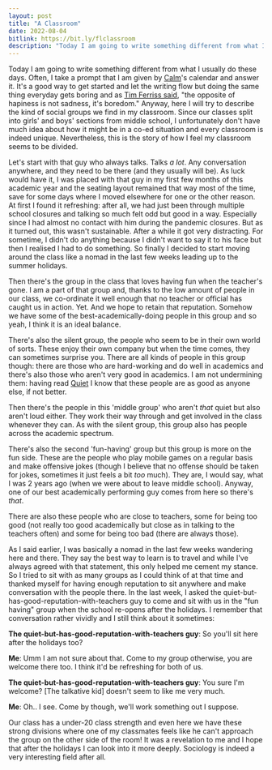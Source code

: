 ```yaml
---
layout: post
title: "A Classroom"
date: 2022-08-04
bitlink: https://bit.ly/flclassroom
description: "Today I am going to write something different from what I usually do these days. Often, I take a prompt that I am given by Calm's calendar and answer it. It's a good way to get started and let the writing flow but doing the same thing everyday gets boring and as Tim Ferris said..."
---
```


Today I am going to write something different from what I usually do these days. Often, I take a prompt that I am given by [Calm](http://calm.com/)'s calendar and answer it. It's a good way to get started and let the writing flow but doing the same thing everyday gets boring and as [Tim Ferriss said](https://www.goodreads.com/quotes/35202), "the opposite of hapiness is not sadness, it's boredom." Anyway, here I will try to describe the kind of social groups we find in my classroom. Since our classes split into girls' and boys' sections from middle school, I unfortunately don't have much idea about how it might be in a co-ed situation and every classroom is indeed unique. Nevertheless, this is the story of how I feel my classroom seems to be divided.

Let's start with that guy who always talks. Talks *a lot*. Any conversation anywhere, and they need to be there (and they usually will be). As luck would have it, I was placed with that guy in my first few months of this academic year and the seating layout remained that way most of the time, save for some days where I moved elsewhere for one or the other reason. At first I found it refreshing: after all, we had just been through multiple school closures and talking so much felt odd but good in a way. Especially since I had almost no contact with him during the pandemic closures. But as it turned out, this wasn't sustainable. After a while it got very distracting. For sometime, I didn't do anything because I didn't want to say it to his face but then I realised I had to do something. So finally I decided to start moving around the class like a nomad in the last few weeks leading up to the summer holidays.

Then there's the group in the class that loves having fun when the teacher's gone. I am a part of that group and, thanks to the low amount of people in our class, we co-ordinate it well enough that no teacher or official has caught us in action. Yet. And we hope to retain that reputation. Somehow we have some of the best-academically-doing people in this group and so yeah, I think it is an ideal balance.

There's also the silent group, the people who seem to be in their own world of sorts. These enjoy their own company but when the time comes, they can sometimes surprise you. There are all kinds of people in this group though: there are those who are hard-working and do well in academics and there's also those who aren't very good in academics. I am not undermining them: having read [Quiet](https://www.goodreads.com/book/show/8520610) I know that these people are as good as anyone else, if not better.

Then there's the people in this 'middle group' who aren't *that* quiet but also aren't loud either. They work their way through and get involved in the class whenever they can. As with the silent group, this group also has people across the academic spectrum.

There's also the second 'fun-having' group but this group is more on the fun side. These are the people who play mobile games on a regular basis and make offensive jokes (though I believe that no offense should be taken for jokes, sometimes it just feels a bit *too* much). They are, I would say, what I was 2 years ago (when we were about to leave middle school). Anyway, one of our best academically performing guy comes from here so there's *that*.

There are also these people who are close to teachers, some for being too good (not really too good academically but close as in talking to the teachers often) and some for being too bad (there are always those).

As I said earlier, I was basically a nomad in the last few weeks wandering here and there. They say the best way to learn is to travel and while I've always agreed with that statement, this only helped me cement my stance. So I tried to sit with as many groups as I could think of at that time and thanked myself for having enough reputation to sit anywhere and make conversation with the people there. In the last week, I asked the quiet-but-has-good-reputation-with-teachers guy to come and sit with us in the "fun having" group when the school re-opens after the holidays. I remember that conversation rather vividly and I still think about it sometimes:

**The quiet-but-has-good-reputation-with-teachers guy**: So you'll sit here after the holidays too?

**Me**: Umm I am not sure about that. Come to my group otherwise, you are welcome there too. I think it'd be refreshing for both of us.

**The quiet-but-has-good-reputation-with-teachers guy**: You sure I'm welcome? [The talkative kid] doesn't seem to like me very much.

**Me**: Oh.. I see. Come by though, we'll work something out I suppose.

Our class has a under-20 class strength and even here we have these strong divisions where one of my classmates feels like he can't approach the group on the other side of the room! It was a revelation to me and I hope that after the holidays I can look into it more deeply. Sociology is indeed a very interesting field after all.
